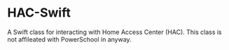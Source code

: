 # HAC-Swift

A Swift class for interacting with Home Access Center (HAC). This class is not affileated with PowerSchool in anyway. 

